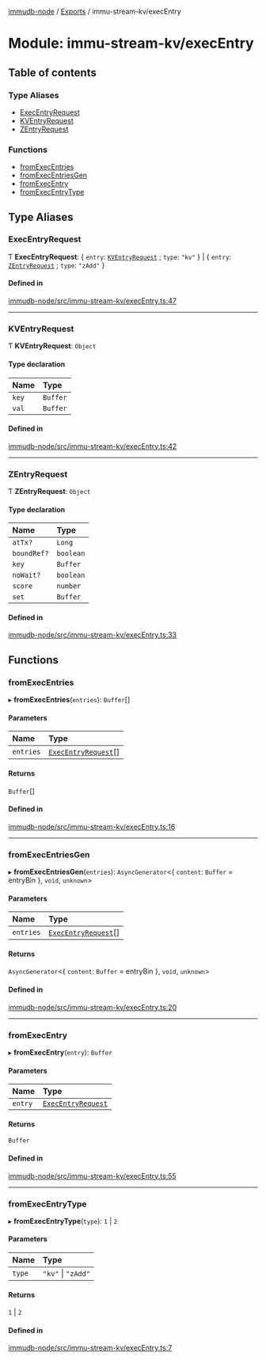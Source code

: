 [immudb-node](../README.md) / [Exports](../modules.md) / immu-stream-kv/execEntry

# Module: immu-stream-kv/execEntry

## Table of contents

### Type Aliases

- [ExecEntryRequest](immu_stream_kv_execEntry.md#execentryrequest)
- [KVEntryRequest](immu_stream_kv_execEntry.md#kventryrequest)
- [ZEntryRequest](immu_stream_kv_execEntry.md#zentryrequest)

### Functions

- [fromExecEntries](immu_stream_kv_execEntry.md#fromexecentries)
- [fromExecEntriesGen](immu_stream_kv_execEntry.md#fromexecentriesgen)
- [fromExecEntry](immu_stream_kv_execEntry.md#fromexecentry)
- [fromExecEntryType](immu_stream_kv_execEntry.md#fromexecentrytype)

## Type Aliases

### ExecEntryRequest

Ƭ **ExecEntryRequest**: { `entry`: [`KVEntryRequest`](immu_stream_kv_execEntry.md#kventryrequest) ; `type`: ``"kv"``  } \| { `entry`: [`ZEntryRequest`](immu_stream_kv_execEntry.md#zentryrequest) ; `type`: ``"zAdd"``  }

#### Defined in

[immudb-node/src/immu-stream-kv/execEntry.ts:47](https://github.com/codenotary/immudb-node/blob/fe12060/immudb-node/src/immu-stream-kv/execEntry.ts#L47)

___

### KVEntryRequest

Ƭ **KVEntryRequest**: `Object`

#### Type declaration

| Name | Type |
| :------ | :------ |
| `key` | `Buffer` |
| `val` | `Buffer` |

#### Defined in

[immudb-node/src/immu-stream-kv/execEntry.ts:42](https://github.com/codenotary/immudb-node/blob/fe12060/immudb-node/src/immu-stream-kv/execEntry.ts#L42)

___

### ZEntryRequest

Ƭ **ZEntryRequest**: `Object`

#### Type declaration

| Name | Type |
| :------ | :------ |
| `atTx?` | `Long` |
| `boundRef?` | `boolean` |
| `key` | `Buffer` |
| `noWait?` | `boolean` |
| `score` | `number` |
| `set` | `Buffer` |

#### Defined in

[immudb-node/src/immu-stream-kv/execEntry.ts:33](https://github.com/codenotary/immudb-node/blob/fe12060/immudb-node/src/immu-stream-kv/execEntry.ts#L33)

## Functions

### fromExecEntries

▸ **fromExecEntries**(`entries`): `Buffer`[]

#### Parameters

| Name | Type |
| :------ | :------ |
| `entries` | [`ExecEntryRequest`](immu_stream_kv_execEntry.md#execentryrequest)[] |

#### Returns

`Buffer`[]

#### Defined in

[immudb-node/src/immu-stream-kv/execEntry.ts:16](https://github.com/codenotary/immudb-node/blob/fe12060/immudb-node/src/immu-stream-kv/execEntry.ts#L16)

___

### fromExecEntriesGen

▸ **fromExecEntriesGen**(`entries`): `AsyncGenerator`<{ `content`: `Buffer` = entryBin }, `void`, `unknown`\>

#### Parameters

| Name | Type |
| :------ | :------ |
| `entries` | [`ExecEntryRequest`](immu_stream_kv_execEntry.md#execentryrequest)[] |

#### Returns

`AsyncGenerator`<{ `content`: `Buffer` = entryBin }, `void`, `unknown`\>

#### Defined in

[immudb-node/src/immu-stream-kv/execEntry.ts:20](https://github.com/codenotary/immudb-node/blob/fe12060/immudb-node/src/immu-stream-kv/execEntry.ts#L20)

___

### fromExecEntry

▸ **fromExecEntry**(`entry`): `Buffer`

#### Parameters

| Name | Type |
| :------ | :------ |
| `entry` | [`ExecEntryRequest`](immu_stream_kv_execEntry.md#execentryrequest) |

#### Returns

`Buffer`

#### Defined in

[immudb-node/src/immu-stream-kv/execEntry.ts:55](https://github.com/codenotary/immudb-node/blob/fe12060/immudb-node/src/immu-stream-kv/execEntry.ts#L55)

___

### fromExecEntryType

▸ **fromExecEntryType**(`type`): ``1`` \| ``2``

#### Parameters

| Name | Type |
| :------ | :------ |
| `type` | ``"kv"`` \| ``"zAdd"`` |

#### Returns

``1`` \| ``2``

#### Defined in

[immudb-node/src/immu-stream-kv/execEntry.ts:7](https://github.com/codenotary/immudb-node/blob/fe12060/immudb-node/src/immu-stream-kv/execEntry.ts#L7)

